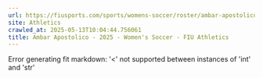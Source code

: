 ```yaml
---
url: https://fiusports.com/sports/womens-soccer/roster/ambar-apostolico/13219
site: Athletics
crawled_at: 2025-05-13T10:04:44.756061
title: Ambar Apostolico - 2025 - Women's Soccer - FIU Athletics
---
```


Error generating fit markdown: '<' not supported between instances of 'int' and 'str'